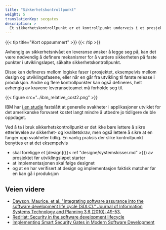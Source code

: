 ```yaml
---
title: "Sikkerhetskontrollpunkt"
weight: 5
translationKey: secgates
description: >
  Et sikkerhetskontrollpunkt er et kontrollpunkt underveis i et prosjekt der en setter krav som må oppfylles før en går videre. 
---
```


{{< tip title="Kort oppsummert" >}}
{{< /tip >}}

Avhengig av sikkerhetsnivået en leveranse ønsker å legge seg på, kan det være nødvendig å definere mekanismer for å vurdere sikkerheten på faste punkter i utviklingsløpet, såkalte sikkerhetskontrollpunkt. 

Disse kan defineres mellom logiske faser i prosjektet, eksempelvis mellom design og utviklingsfasene, eller når en går fra utvikling til første release i produksjon. Andre og flere kontrollpunkter kan også defineres, helt avhengig av kravene leveranseteamet må forholde seg til. 

{{< figure src="../ibm_relative_cost2.png" >}}

IBM har [i en studie](https://www.researchgate.net/figure/IBM-System-Science-Institute-Relative-Cost-of-Fixing-Defects_fig1_255965523) fastslått at generelle svakheter i applikasjoner utviklet for det amerikanske forsvaret kostet langt mindre å utbedre jo tidligere de ble oppdaget. 

Ved å ta i bruk sikkerhetskontrollpunkt er det ikke bare lettere å sikre etterlevelse av sikkerhet- og kvalitetskrav, men også lettere å sikre at en fanger opp svakheter tidlig. En vanlig praksis der slike kontrollpunkt benyttes er at det eksempelvis 
* skal foreligge et [design]({{< ref "designe/systemskisser.md" >}}) av prosjektet før utviklingsløpet starter
* at implementasjonen skal følge designet
* og at en har verifisert at design og implementasjon faktisk matcher før en kan gå i produksjon


## Veien videre
* [Dawson, Maurice, et al. "Integrating software assurance into the software development life cycle (SDLC)." Journal of Information Systems Technology and Planning 3.6 (2010): 49-53.](https://d1wqtxts1xzle7.cloudfront.net/43105461/fulltext_stamped-libre.pdf?1456510133=&response-content-disposition=inline%3B+filename%3DIntegrating_Software_Assurance_into_the.pdf&Expires=1719440984&Signature=eH8UCTexOuHmFfCL~FAtaw4tuESm5nRoKrrlOAt~UqP2Od6V7lis-gvCNcmZtLIJYpAQ1LaznsUPbUDIk39imYfEqHeqk9JpODsYN5T4aF32VM6-RhkhIBYRDHLQ5VN72v7~tnsTzsEg6dR-iHjCNAVGD296zsXmyEaOUv3lzNMihjxUNwxziirGJHNm8b3Nw4yLQzydjkqZ192rplx45I61vtwP7WZBR~JzJVVL-tZ9-HBbJdeujgvibekFspH5DttxpvV9kR2vmn7Z5OkUWQWAyuOGl~ORwpF5x96mrD5SE3Of2ftgSDT4iscXa-R3ej4gPeAgnSnGAAiAp4BcLA__&Key-Pair-Id=APKAJLOHF5GGSLRBV4ZA)
* [RedHat: Security in the software development lifecycle](https://www.redhat.com/en/topics/security/software-development-lifecycle-security)
* [Implementing Smart Security Gates in Modern Software Development](https://blog.secodis.com/2023/11/24/how-security-gates-can-work-efficiently-even-with-devops/)